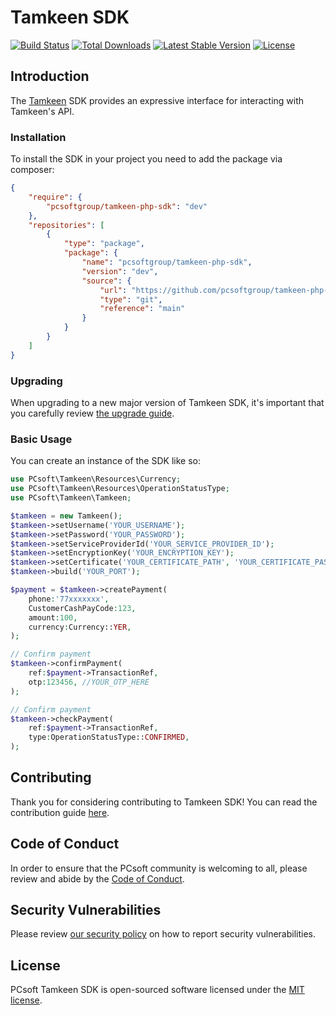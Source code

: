 # Tamkeen SDK

<a href="https://github.com/pcsoftgroup/tamkeen-php-sdk/actions"><img src="https://github.com/pcsoftgroup/tamkeen-php-sdk/workflows/tests/badge.svg" alt="Build Status"></a>
<a href="https://packagist.org/packages/pcsoftgroup/tamkeen-php-sdk"><img src="https://img.shields.io/packagist/dt/pcsoftgroup/tamkeen-php-sdk" alt="Total Downloads"></a>
<a href="https://packagist.org/packages/pcsoftgroup/tamkeen-php-sdk"><img src="https://img.shields.io/packagist/v/pcsoftgroup/tamkeen-php-sdk" alt="Latest Stable Version"></a>
<a href="https://packagist.org/packages/pcsoftgroup/tamkeen-php-sdk"><img src="https://img.shields.io/packagist/l/pcsoftgroup/tamkeen-php-sdk" alt="License"></a>

## Introduction

The [Tamkeen](https://tamkeen.com.ye) SDK provides an expressive interface for interacting with Tamkeen's API.

### Installation

To install the SDK in your project you need to add the package via composer:

```json
{
    "require": {
        "pcsoftgroup/tamkeen-php-sdk": "dev"
    },
    "repositories": [
        {
            "type": "package",
            "package": {
                "name": "pcsoftgroup/tamkeen-php-sdk",
                "version": "dev",
                "source": {
                    "url": "https://github.com/pcsoftgroup/tamkeen-php-sdk.git",
                    "type": "git",
                    "reference": "main"
                }
            }
        }
    ]
}
```

### Upgrading

When upgrading to a new major version of Tamkeen SDK, it's important that you carefully review [the upgrade guide](https://github.com/pcsoftgroup/tamkeen-php-sdk/blob/main/UPGRADE.md).

### Basic Usage

You can create an instance of the SDK like so:

```php
use PCsoft\Tamkeen\Resources\Currency;
use PCsoft\Tamkeen\Resources\OperationStatusType;
use PCsoft\Tamkeen\Tamkeen;

$tamkeen = new Tamkeen();
$tamkeen->setUsername('YOUR_USERNAME');
$tamkeen->setPassword('YOUR_PASSWORD');
$tamkeen->setServiceProviderId('YOUR_SERVICE_PROVIDER_ID');
$tamkeen->setEncryptionKey('YOUR_ENCRYPTION_KEY');
$tamkeen->setCertificate('YOUR_CERTIFICATE_PATH', 'YOUR_CERTIFICATE_PASSWORD');//you will need it in production env
$tamkeen->build('YOUR_PORT');

$payment = $tamkeen->createPayment(
    phone:'77xxxxxxx',
    CustomerCashPayCode:123,
    amount:100,
    currency:Currency::YER,
);

// Confirm payment
$tamkeen->confirmPayment(
    ref:$payment->TransactionRef,
    otp:123456, //YOUR_OTP_HERE
);

// Confirm payment
$tamkeen->checkPayment(
    ref:$payment->TransactionRef,
    type:OperationStatusType::CONFIRMED,
);
```

## Contributing

Thank you for considering contributing to Tamkeen SDK! You can read the contribution guide [here](.github/CONTRIBUTING.md).

## Code of Conduct

In order to ensure that the PCsoft community is welcoming to all, please review and abide by the [Code of Conduct](https://pcsoftgroup.com/docs/contributions#code-of-conduct).

## Security Vulnerabilities

Please review [our security policy](https://github.com/pcsoftgroup/tamkeen-php-sdk/security/policy) on how to report security vulnerabilities.

## License

PCsoft Tamkeen SDK is open-sourced software licensed under the [MIT license](LICENSE.md).

